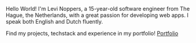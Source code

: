 Hello World! I'm Levi Noppers, a <span id="age">15</span>-year-old software engineer from The Hague, the Netherlands, with a great passion for developing web apps.
I speak both English and Dutch fluently.

Find my projects, techstack and experience in my portfolio!
[Portfolio](https://levinoppers.nl/)

<script>
  const birthYear = 2000
  document.getElementById("age").innerText = newDate().getFullYear() - birthYear
</script>
